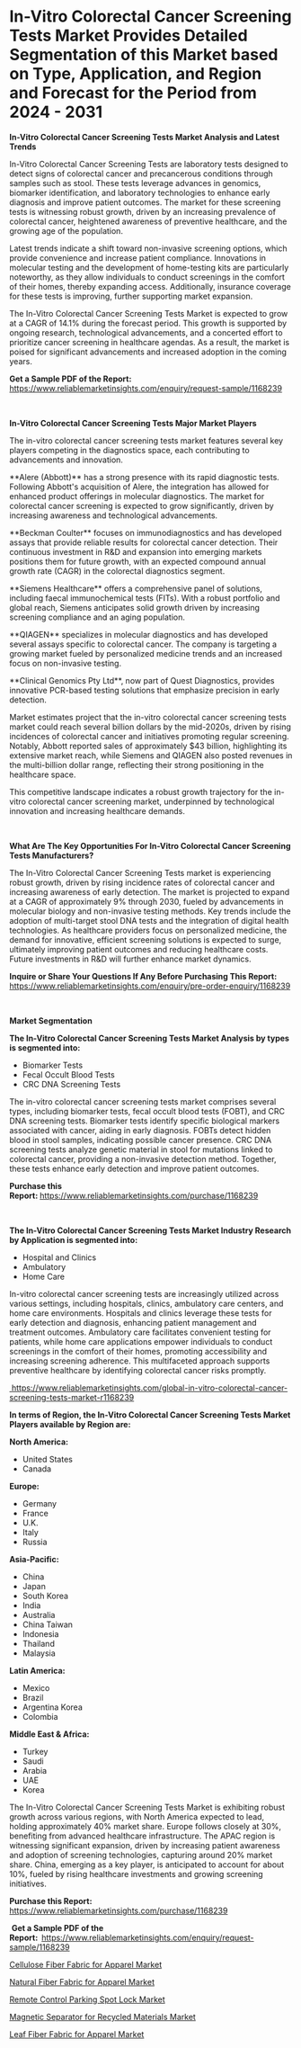 <p><h1>In-Vitro Colorectal Cancer Screening Tests Market Provides Detailed Segmentation of this Market based on Type, Application, and Region and Forecast for the Period from 2024 - 2031</h1></p><p><strong>In-Vitro Colorectal Cancer Screening Tests Market Analysis and Latest Trends</strong></p>
<p><p>In-Vitro Colorectal Cancer Screening Tests are laboratory tests designed to detect signs of colorectal cancer and precancerous conditions through samples such as stool. These tests leverage advances in genomics, biomarker identification, and laboratory technologies to enhance early diagnosis and improve patient outcomes. The market for these screening tests is witnessing robust growth, driven by an increasing prevalence of colorectal cancer, heightened awareness of preventive healthcare, and the growing age of the population.</p><p>Latest trends indicate a shift toward non-invasive screening options, which provide convenience and increase patient compliance. Innovations in molecular testing and the development of home-testing kits are particularly noteworthy, as they allow individuals to conduct screenings in the comfort of their homes, thereby expanding access. Additionally, insurance coverage for these tests is improving, further supporting market expansion.</p><p>The In-Vitro Colorectal Cancer Screening Tests Market is expected to grow at a CAGR of 14.1% during the forecast period. This growth is supported by ongoing research, technological advancements, and a concerted effort to prioritize cancer screening in healthcare agendas. As a result, the market is poised for significant advancements and increased adoption in the coming years.</p></p>
<p><strong>Get a Sample PDF of the Report:&nbsp;</strong> <a href="https://www.reliablemarketinsights.com/enquiry/request-sample/1168239?utm_campaign=1619&utm_medium=2&utm_source=Github&utm_content=ia&utm_term=30102024&utm_id=in-vitro-colorectal-cancer-screening-tests">https://www.reliablemarketinsights.com/enquiry/request-sample/1168239</a></p>
<p>&nbsp;</p>
<p><strong>In-Vitro Colorectal Cancer Screening Tests Major Market Players</strong></p>
<p><p>The in-vitro colorectal cancer screening tests market features several key players competing in the diagnostics space, each contributing to advancements and innovation.</p><p>**Alere (Abbott)** has a strong presence with its rapid diagnostic tests. Following Abbott's acquisition of Alere, the integration has allowed for enhanced product offerings in molecular diagnostics. The market for colorectal cancer screening is expected to grow significantly, driven by increasing awareness and technological advancements.</p><p>**Beckman Coulter** focuses on immunodiagnostics and has developed assays that provide reliable results for colorectal cancer detection. Their continuous investment in R&D and expansion into emerging markets positions them for future growth, with an expected compound annual growth rate (CAGR) in the colorectal diagnostics segment.</p><p>**Siemens Healthcare** offers a comprehensive panel of solutions, including faecal immunochemical tests (FITs). With a robust portfolio and global reach, Siemens anticipates solid growth driven by increasing screening compliance and an aging population.</p><p>**QIAGEN** specializes in molecular diagnostics and has developed several assays specific to colorectal cancer. The company is targeting a growing market fueled by personalized medicine trends and an increased focus on non-invasive testing. </p><p>**Clinical Genomics Pty Ltd**, now part of Quest Diagnostics, provides innovative PCR-based testing solutions that emphasize precision in early detection. </p><p>Market estimates project that the in-vitro colorectal cancer screening tests market could reach several billion dollars by the mid-2020s, driven by rising incidences of colorectal cancer and initiatives promoting regular screening. Notably, Abbott reported sales of approximately $43 billion, highlighting its extensive market reach, while Siemens and QIAGEN also posted revenues in the multi-billion dollar range, reflecting their strong positioning in the healthcare space. </p><p>This competitive landscape indicates a robust growth trajectory for the in-vitro colorectal cancer screening market, underpinned by technological innovation and increasing healthcare demands.</p></p>
<p>&nbsp;</p>
<p><strong>What Are The Key Opportunities For In-Vitro Colorectal Cancer Screening Tests Manufacturers?</strong></p>
<p><p>The In-Vitro Colorectal Cancer Screening Tests market is experiencing robust growth, driven by rising incidence rates of colorectal cancer and increasing awareness of early detection. The market is projected to expand at a CAGR of approximately 9% through 2030, fueled by advancements in molecular biology and non-invasive testing methods. Key trends include the adoption of multi-target stool DNA tests and the integration of digital health technologies. As healthcare providers focus on personalized medicine, the demand for innovative, efficient screening solutions is expected to surge, ultimately improving patient outcomes and reducing healthcare costs. Future investments in R&D will further enhance market dynamics.</p></p>
<p><strong>Inquire or Share Your Questions If Any Before Purchasing This Report:</strong> <a href="https://www.reliablemarketinsights.com/enquiry/pre-order-enquiry/1168239?utm_campaign=1619&utm_medium=2&utm_source=Github&utm_content=ia&utm_term=30102024&utm_id=in-vitro-colorectal-cancer-screening-tests">https://www.reliablemarketinsights.com/enquiry/pre-order-enquiry/1168239</a></p>
<p>&nbsp;</p>
<p><strong>Market Segmentation</strong></p>
<p><strong>The In-Vitro Colorectal Cancer Screening Tests Market Analysis by types is segmented into:</strong></p>
<p><ul><li>Biomarker Tests</li><li>Fecal Occult Blood Tests</li><li>CRC DNA Screening Tests</li></ul></p>
<p><p>The in-vitro colorectal cancer screening tests market comprises several types, including biomarker tests, fecal occult blood tests (FOBT), and CRC DNA screening tests. Biomarker tests identify specific biological markers associated with cancer, aiding in early diagnosis. FOBTs detect hidden blood in stool samples, indicating possible cancer presence. CRC DNA screening tests analyze genetic material in stool for mutations linked to colorectal cancer, providing a non-invasive detection method. Together, these tests enhance early detection and improve patient outcomes.</p></p>
<p><strong>Purchase this Report:&nbsp;</strong><a href="https://www.reliablemarketinsights.com/purchase/1168239?utm_campaign=1619&utm_medium=2&utm_source=Github&utm_content=ia&utm_term=30102024&utm_id=in-vitro-colorectal-cancer-screening-tests">https://www.reliablemarketinsights.com/purchase/1168239</a></p>
<p>&nbsp;</p>
<p><strong>The In-Vitro Colorectal Cancer Screening Tests Market Industry Research by Application is segmented into:</strong></p>
<p><ul><li>Hospital and Clinics</li><li>Ambulatory</li><li>Home Care</li></ul></p>
<p><p>In-vitro colorectal cancer screening tests are increasingly utilized across various settings, including hospitals, clinics, ambulatory care centers, and home care environments. Hospitals and clinics leverage these tests for early detection and diagnosis, enhancing patient management and treatment outcomes. Ambulatory care facilitates convenient testing for patients, while home care applications empower individuals to conduct screenings in the comfort of their homes, promoting accessibility and increasing screening adherence. This multifaceted approach supports preventive healthcare by identifying colorectal cancer risks promptly.</p></p>
<p><a href="https://www.reliablemarketinsights.com/global-in-vitro-colorectal-cancer-screening-tests-market-r1168239?utm_campaign=1619&utm_medium=2&utm_source=Github&utm_content=ia&utm_term=30102024&utm_id=in-vitro-colorectal-cancer-screening-tests">&nbsp;https://www.reliablemarketinsights.com/global-in-vitro-colorectal-cancer-screening-tests-market-r1168239</a></p>
<p><strong>In terms of Region, the In-Vitro Colorectal Cancer Screening Tests Market Players available by Region are:</strong></p>
<p>
    <p> <strong> North America: </strong>
        <ul>
            <li>United States</li>
            <li>Canada</li>
        </ul>
        </p> 
    <p> <strong> Europe: </strong>
        <ul>
            <li>Germany</li>
            <li>France</li>
            <li>U.K.</li>
            <li>Italy</li>
            <li>Russia</li>
        </ul>
        </p> 
    <p> <strong> Asia-Pacific: </strong>
        <ul>
            <li>China</li>
            <li>Japan</li>
            <li>South Korea</li>
            <li>India</li>
            <li>Australia</li>
            <li>China Taiwan</li>
            <li>Indonesia</li>
            <li>Thailand</li>
            <li>Malaysia</li>
        </ul>
        </p> 
    <p> <strong> Latin America: </strong>
        <ul>
            <li>Mexico</li>
            <li>Brazil</li>
            <li>Argentina Korea</li>
            <li>Colombia</li>
        </ul>
        </p> 
    <p> <strong> Middle East & Africa: </strong>
        <ul>
            <li>Turkey</li>
            <li>Saudi</li>
            <li>Arabia</li>
            <li>UAE</li>
            <li>Korea</li>
        </ul>
    </p>
    </p>
<p><p>The In-Vitro Colorectal Cancer Screening Tests Market is exhibiting robust growth across various regions, with North America expected to lead, holding approximately 40% market share. Europe follows closely at 30%, benefiting from advanced healthcare infrastructure. The APAC region is witnessing significant expansion, driven by increasing patient awareness and adoption of screening technologies, capturing around 20% market share. China, emerging as a key player, is anticipated to account for about 10%, fueled by rising healthcare investments and growing screening initiatives.</p></p>
<p><strong>Purchase this Report: </strong><a href="https://www.reliablemarketinsights.com/purchase/1168239?utm_campaign=1619&utm_medium=2&utm_source=Github&utm_content=ia&utm_term=30102024&utm_id=in-vitro-colorectal-cancer-screening-tests">https://www.reliablemarketinsights.com/purchase/1168239</a></p>
<p>&nbsp;<strong>Get a Sample PDF of the Report:&nbsp;&nbsp;</strong><a href="https://www.reliablemarketinsights.com/enquiry/request-sample/1168239?utm_campaign=1619&utm_medium=2&utm_source=Github&utm_content=ia&utm_term=30102024&utm_id=in-vitro-colorectal-cancer-screening-tests">https://www.reliablemarketinsights.com/enquiry/request-sample/1168239</a></p>
<p><strong></strong></p>
<p><p><a href="https://www.linkedin.com/pulse/sustainability-trends-cellulose-fiber-fabric-apparel-industry-k9ujc?utm_campaign=1619&utm_medium=2&utm_source=Github&utm_content=ia&utm_term=30102024&utm_id=in-vitro-colorectal-cancer-screening-tests">Cellulose Fiber Fabric for Apparel Market</a></p><p><a href="https://www.linkedin.com/pulse/global-natural-fiber-fabric-apparel-market-trends-analysis-future-tujsc?utm_campaign=1619&utm_medium=2&utm_source=Github&utm_content=ia&utm_term=30102024&utm_id=in-vitro-colorectal-cancer-screening-tests">Natural Fiber Fabric for Apparel Market</a></p><p><a href="https://issuu.com/reportprime-2/docs/remote-control-parking-spot-lock-ma_7808cfec20af8d?utm_campaign=1619&utm_medium=2&utm_source=Github&utm_content=ia&utm_term=30102024&utm_id=in-vitro-colorectal-cancer-screening-tests">Remote Control Parking Spot Lock Market</a></p><p><a href="https://www.linkedin.com/pulse/magnetic-separator-recycled-materials-market-segmentation-8r5hf?utm_campaign=1619&utm_medium=2&utm_source=Github&utm_content=ia&utm_term=30102024&utm_id=in-vitro-colorectal-cancer-screening-tests">Magnetic Separator for Recycled Materials Market</a></p><p><a href="https://www.linkedin.com/pulse/leaf-fiber-fabric-apparel-market-size-share-analysis-growth-ge4zc?utm_campaign=1619&utm_medium=2&utm_source=Github&utm_content=ia&utm_term=30102024&utm_id=in-vitro-colorectal-cancer-screening-tests">Leaf Fiber Fabric for Apparel Market</a></p></p>